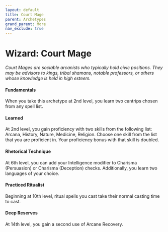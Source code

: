 ```yaml
---
layout: default
title: Court Mage
parent: Archetypes
grand_parent: More
nav_exclude: true
---
```


# Wizard: Court Mage

_Court Mages are sociable arcanists who typically hold civic positions. They may be advisors to kings, tribal shamans, notable professors, or others whose knowledge is held in high esteem._


#### Fundamentals

When you take this archetype at 2nd level, you learn two cantrips chosen from any spell list.


#### Learned

At 2nd level, you gain proficiency with two skills from the following list: Arcana, History, Nature, Medicine, Religion. Choose one skill from the list that you are proficient in. Your proficiency bonus with that skill is doubled.


#### Rhetorical Technique

At 6th level, you can add your Intelligence modifier to Charisma (Persuasion) or Charisma (Deception) checks. Additionally, you learn two languages of your choice.


#### Practiced Ritualist

Beginning at 10th level, ritual spells you cast take their normal casting time to cast.


#### Deep Reserves

At 14th level, you gain a second use of Arcane Recovery.